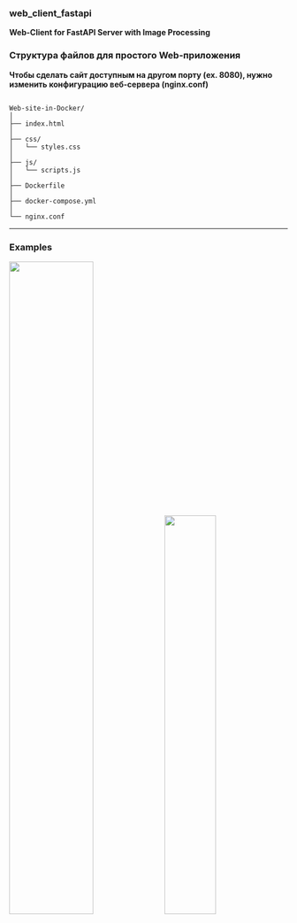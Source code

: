 ### web_client_fastapi
**Web-Client for FastAPI Server with Image Processing**


### Структура файлов для простого Web-приложения

**Чтобы сделать сайт доступным на другом порту (ex. 8080), нужно изменить конфигурацию веб-сервера (nginx.conf)**

<code>
Web-site-in-Docker/
│
├── index.html
│
├── css/
│   └── styles.css
│
├── js/
│   └── scripts.js
│
├── Dockerfile
│
├── docker-compose.yml
│
└── nginx.conf
</code>

---

### Examples

<p>
<img src="https://raw.githubusercontent.com/dnp34/web_client_fastapi/main/files/web1.jpg" width="55%">
<img src="https://raw.githubusercontent.com/dnp34/web_client_fastapi/main/files/web2.jpg" width="43%">
</p><br>
